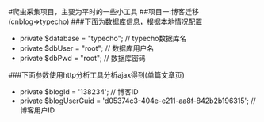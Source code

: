 #爬虫采集项目，主要为平时的一些小工具
##项目一:博客迁移(cnblog=>typecho)
###下面为数据库信息，根据本地情况配置
*	private $database = "typecho";			// typecho数据库名
*	private $dbUser = "root";				// 数据库用户名
*	private $dbPwd = "root";				// 数据库密码

###下面参数使用http分析工具分析ajax得到(单篇文章页)
*	private $blogId = '138234';	// 博客ID
*	private $blogUserGuid = 'd05374c3-404e-e211-aa8f-842b2b196315';	//博客用户ID
